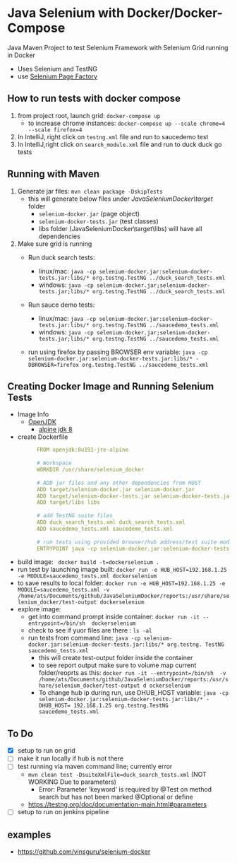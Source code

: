# Java Selenium with Docker/Docker-Compose

Java Maven Project to test Selenium Framework with Selenium Grid running in Docker

- Uses Selenium and TestNG
- use [Selenium Page Factory](https://www.selenium.dev/selenium/docs/api/java/org/openqa/selenium/support/PageFactory.html)

## How to run tests with docker compose

1. from project root, launch grid: ```docker-compose up```
   - to increase chrome instances: ```docker-compose up --scale chrome=4 --scale firefox=4```
2. In IntelliJ, right click on ```testng.xml``` file and run to saucedemo test
3. In IntelliJ,right click on ```search_module.xml``` file and run to duck duck go  tests

## Running with Maven
1. Generate jar files: ```mvn clean package -DskipTests```
    - this will generate below files under  *JavaSeleniumDocker\target* folder
        - ```selenium-docker.jar``` (page object)
        - ```selenium-docker-tests.jar``` (test classes)
        - libs folder (JavaSeleniumDocker\target\libs) will have all dependencies
2. Make sure grid is running 
   - Run duck search tests: 
        - linux/mac: ```java -cp selenium-docker.jar:selenium-docker-tests.jar:libs/* org.testng.TestNG ../duck_search_tests.xml```
        - windows: ```java -cp selenium-docker.jar;selenium-docker-tests.jar;libs/* org.testng.TestNG ../duck_search_tests.xml```
   - Run sauce demo tests: 
     - linux/mac: ```java -cp selenium-docker.jar:selenium-docker-tests.jar:libs/* org.testng.TestNG ../saucedemo_tests.xml```
     - windows: ```java -cp selenium-docker.jar;selenium-docker-tests.jar;libs/* org.testng.TestNG ../saucedemo_tests.xml```

    - run using firefox by passing BROWSER env variable: ```java -cp selenium-docker.jar:selenium-docker-tests.jar:libs/* -DBROWSER=firefox org.testng.TestNG ../saucedemo_tests.xml```    

## Creating Docker Image and Running Selenium Tests

- Image Info
    - [OpenJDK](https://hub.docker.com/_/openjdk)
        - [alpine jdk 8 ](https://hub.docker.com/layers/openjdk/library/openjdk/8u191-jre-alpine/images/sha256-c0d7a59e2af6f469ab596dfebc41336b1eb4472821a86bf1b73560022c508800?context=explore)
- create Dockerfile
  ```yaml
        FROM openjdk:8u191-jre-alpine
        
        # Workspace
        WORKDIR /usr/share/selenium_docker
        
        # ADD jar files and any other dependencies from HOST
        ADD target/selenium-docker.jar selenium-docker.jar
        ADD target/selenium-docker-tests.jar selenium-docker-tests.jar
        ADD target/libs libs
        
        # add TestNG suite files
        ADD duck_search_tests.xml duck_search_tests.xml
        ADD saucedemo_tests.xml saucedemo_tests.xml
        
        # run tests using provided browser/hub address/test suite module
        ENTRYPOINT java -cp selenium-docker.jar:selenium-docker-tests.jar:libs/* -DBROWSER=$BROWSER -DHUB_HOST=$HUB_HOST org.testng.TestNG $MODULE
  ```
- build image: ``` docker build -t=dockerselenium .```
- run test by launching image built: ```docker run -e HUB_HOST=192.168.1.25 -e MODULE=saucedemo_tests.xml dockerselenium```
- to save results to local folder:  ```docker run -e HUB_HOST=192.168.1.25 -e MODULE=saucedemo_tests.xml -v /home/ats/Documents/github/JavaSeleniumDocker/reports:/usr/share/selenium_docker/test-output dockerselenium``` 
- explore image:
    - get into command prompt inside container: ```docker run -it --entrypoint=/bin/sh  dockerselenium```
    - check to see if yuor files are there : ```ls -al```
    - run tests from command line: ```java -cp selenium-docker.jar:selenium-docker-tests.jar:libs/* org.testng.
      TestNG saucedemo_tests.xml```
        - this will create test-output folder inside the container
        - to see report output make sure to volume map current folder/reoprts as this: ```docker run -it --entrypoint=/bin/sh  -v /home/ats/Documents/github/JavaSeleniumDocker/reports:/usr/share/selenium_docker/test-output d
          ockerselenium```
      - To change hub ip during run, use DHUB_HOST variable: ```java -cp selenium-docker.jar:selenium-docker-tests.jar:libs/* -DHUB_HOST=
        192.168.1.25 org.testng.TestNG saucedemo_tests.xml```
## To Do
- [x] setup to run on grid
- [ ]  make it run locally if hub is not there
- [ ] test running via maven command line; currently error
    - ```mvn clean test -DsuiteXmlFile=duck_search_tests.xml``` (NOT WORKING Due to parameters)
        - Error: Parameter 'keyword' is required by @Test on method search but has not been marked @Optional or define
    - https://testng.org/doc/documentation-main.html#parameters
- [ ] setup to run on jenkins pipeline

## examples
- https://github.com/vinsguru/selenium-docker
